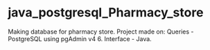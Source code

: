 # java_postgresql_Pharmacy_store
Making database for pharmacy store.
Project made on:
Queries - PostgreSQL using pgAdmin v4 6.
Interface - Java.

